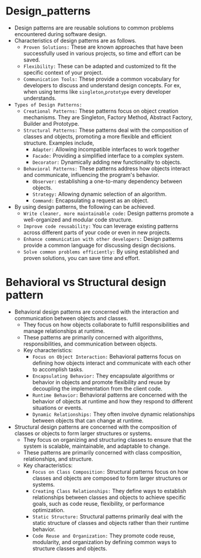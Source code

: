 # Design_patterns
- Design patterns are are reusable solutions to common problems encountered during software design.
- Characteristics of design patterns are as follows.
  - `Proven Solutions:` These are known approaches that have been successfully used in various projects, so time and effort can be saved.
  - `Flexibility:` These can be adapted and customized to fit the specific context of your project.
  - `Communication Tools:` These provide a common vocabulary for developers to discuss and understand design concepts. For ex, when using 
    terms like `singleton`,`prototype` every developer understands.
 - `Types of Design Patterns:`
   - `Creational Patterns:` These patterns focus on object 
     creation mechanisms. They are Singleton, Factory Method, Abstract Factory, Builder and Prototype.
   - `Structural Patterns:` These patterns deal with the 
     composition of classes and objects, promoting a more flexible and efficient structure. Examples include, 
     - `Adapter:` Allowing incompatible interfaces to work together
     - `Facade:` Providing a simplified interface to a complex system.
     - `Decorator:` Dynamically adding new functionality to objects.
   - `Behavioral Patterns:` These patterns address how objects interact and communicate, influencing the program's behavior.
     - `Observer:` establishing a one-to-many dependency between objects.
     - `Strategy:` Allowing dynamic selection of an algorithm.
     - `Command:` Encapsulating a request as an object.
- By using design patterns, the following can be achieved.
  - `Write cleaner, more maintainable code:` Design patterns promote a well-organized and modular code structure.
  - `Improve code reusability:` You can leverage existing patterns across different parts of your code or even in new projects.
  - `Enhance communication with other developers:` Design patterns provide a common language for discussing design decisions.
  - `Solve common problems efficiently:` By using established and proven solutions, you can save time and effort.     

# Behavioral vs Structural design pattern
- Behavioral design patterns are concerned with the interaction and communication between objects and classes. 
  - They focus on how objects collaborate to fulfill responsibilities and manage relationships at runtime. 
  - These patterns are primarily concerned with algorithms, responsibilities, and communication between objects.
  - Key characteristics:
    - `Focus on Object Interaction:` Behavioral patterns focus on defining how objects interact and communicate with each other to 
      accomplish tasks.
    - `Encapsulating Behavior:` They encapsulate algorithms or behavior in objects and promote flexibility and reuse by decoupling the 
      implementation from the client code.
    - `Runtime Behavior:` Behavioral patterns are concerned with the behavior of objects at runtime and how they respond to different 
      situations or events.
    - `Dynamic Relationships:` They often involve dynamic relationships between objects that can change at runtime.
- Structural design patterns are concerned with the composition of classes or objects to form larger structures or systems.
  - They focus on organizing and structuring classes to ensure that the system is scalable, maintainable, and adaptable to change.
  - These patterns are primarily concerned with class composition, relationships, and structure.
  - Key characteristics:
    - `Focus on Class Composition:` Structural patterns focus on how classes and objects are composed to form larger structures or systems.
    - `Creating Class Relationships:` They define ways to establish relationships between classes and objects to achieve specific goals, 
      such as code reuse, flexibility, or performance optimization.
    - `Static Structure:` Structural patterns primarily deal with the static structure of classes and objects rather than their runtime   
      behavior.
    - `Code Reuse and Organization:` They promote code reuse, modularity, and organization by defining common ways to structure classes and 
      objects.